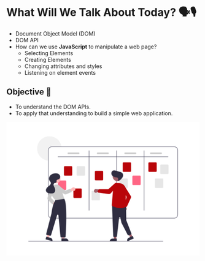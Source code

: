 # What Will We Talk About Today? 🗣🎙

* Document Object Model (DOM)
* DOM API
* How can we use **JavaScript** to manipulate a web page?
  * Selecting Elements
  * Creating Elements
  * Changing attributes and styles
  * Listening on element events


## Objective 🎯
* To understand the DOM APIs.
* To apply that understanding to build a simple web application.

![Scrum](scrum.png)